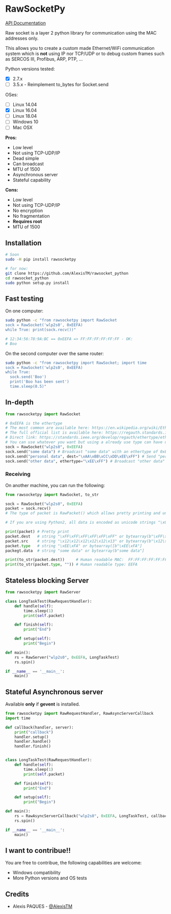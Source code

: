 # RawSocketPy

[API Documentation](https://rawsocket-python.readthedocs.io/en/latest/api.html)

Raw socket is a layer 2 python library for communication using the MAC addresses only. 

This allows you to create a custom made Ethernet/WiFi communication system which is **not** using IP nor TCP/UDP or to debug custom frames such as SERCOS III, Profibus, ARP, PTP, ...

Python versions tested:

- [x] 2.7.x
- [ ] 3.5.x - Reimplement to_bytes for Socket.send

OSes:

- [ ] Linux 14.04
- [x] Linux 16.04
- [ ] Linux 18.04
- [ ] Windows 10
- [ ] Mac OSX

**Pros:**

- Low level
- Not using TCP-UDP/IP
- Dead simple
- Can broadcast
- MTU of 1500
- Asynchronous server
- Stateful capability

**Cons:**

- Low level
- Not using TCP-UDP/IP
- No encryption
- No fragmentation
- **Requires root**
- MTU of 1500

## Installation

```bash
# Soon
sudo -H pip install rawsocketpy

# for now:
git clone https://github.com/AlexisTM/rawsocket_python
cd rawsocket_python
sudo python setup.py install
```

## Fast testing

On one computer:

```bash
sudo python -c "from rawsocketpy import RawSocket
sock = RawSocket('wlp2s0', 0xEEFA)
while True: print(sock.recv())"

# 12:34:56:78:9A:BC == 0xEEFA => FF:FF:FF:FF:FF:FF - OK:
# Boo
```

On the second computer over the same router:

```bash
sudo python -c "from rawsocketpy import RawSocket; import time
sock = RawSocket('wlp2s0', 0xEEFA)
while True:
  sock.send('Boo')
  print('Boo has been sent')
  time.sleep(0.5)"
```

## In-depth

```python
from rawsocketpy import RawSocket

# 0xEEFA is the ethertype
# The most common are available here: https://en.wikipedia.org/wiki/EtherType
# The full official list is available here: https://regauth.standards.ieee.org/standards-ra-web/pub/view.html#registries 
# Direct link: https://standards.ieee.org/develop/regauth/ethertype/eth.csv
# You can use whatever you want but using a already use type can have unexpected behaviour.
sock = RawSocket("wlp2s0", 0xEEFA)
sock.send("some data") # Broadcast "some data" with an ethertype of 0xEEFA
sock.send("personal data", dest="\xAA\xBB\xCC\xDD\xEE\xFF") # Send "personal data to \xAA\xBB\xCC\xDD\xEE\xFF with an ether type of 0xEEFA
sock.send("other data", ethertype="\xEE\xFF") # Broadcast "other data" with an ether type of 0xEEFF
```

### Receiving

On another machine, you can run the following:

```python
from rawsocketpy import RawSocket, to_str

sock = RawSocket("wlp2s0", 0xEEFA)
packet = sock.recv()
# The type of packet is RawPacket() which allows pretty printing and unmarshal the raw data.

# If you are using Python2, all data is encoded as unicode strings "\x01.." while Python3 uses bytearray.

print(packet) # Pretty print
packet.dest   # string "\xFF\xFF\xFF\xFF\xFF\xFF" or bytearray(b"\xFF\xFF\xFF\xFF\xFF\xFF")
packet.src    # string "\x12\x12\x12\x12\x12\x13" or bytearray(b"\x12\x12\x12\x12\x12\x13")
packet.type   # string "\xEE\xFA" or bytearray([b"\xEE\xFA"]
packegt.data  # string "some data" or bytearray(b"some data"]

print(to_str(packet.dest))     # Human readable MAC:  FF:FF:FF:FF:FF:FF
print(to_str(packet.type, "")) # Human readable type: EEFA
```

## Stateless blocking Server

```python
from rawsocketpy import RawServer

class LongTaskTest(RawRequestHandler):
    def handle(self):
        time.sleep(1)
        print(self.packet)

    def finish(self):
        print("End")

    def setup(self):
        print("Begin") 

def main():
    rs = RawServer("wlp2s0", 0xEEFA, LongTaskTest)
    rs.spin()

if __name__ == '__main__':
    main()
```

## Stateful Asynchronous server

Available **only** if **gevent** is installed.

```python
from rawsocketpy import RawRequestHandler, RawAsyncServerCallback
import time

def callback(handler, server):
    print("callback")
    handler.setup()
    handler.handle()
    handler.finish()


class LongTaskTest(RawRequestHandler):
    def handle(self):
        time.sleep(1)
        print(self.packet)

    def finish(self):
        print("End")

    def setup(self):
        print("Begin") 

def main():
    rs = RawAsyncServerCallback("wlp2s0", 0xEEFA, LongTaskTest, callback)
    rs.spin()

if __name__ == '__main__':
    main()
```

## I want to contribue!!

You are free to contribue, the following capabilities are welcome:

- Windows compatibility
- More Python versions and OS tests

## Credits

- Alexis PAQUES - [@AlexisTM](https://github.com/AlexisTM/)

